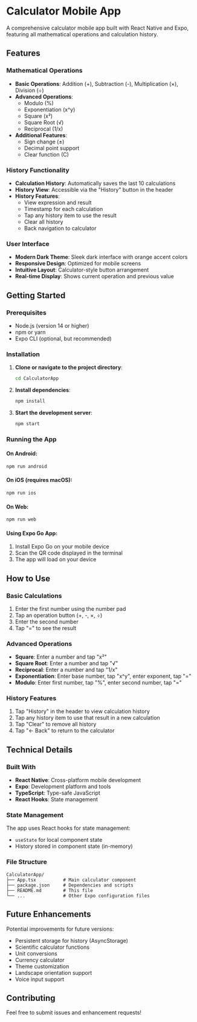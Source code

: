 # Calculator Mobile App

A comprehensive calculator mobile app built with React Native and Expo, featuring all mathematical operations and calculation history.

## Features

### Mathematical Operations
- **Basic Operations**: Addition (+), Subtraction (-), Multiplication (×), Division (÷)
- **Advanced Operations**: 
  - Modulo (%)
  - Exponentiation (x^y)
  - Square (x²)
  - Square Root (√)
  - Reciprocal (1/x)
- **Additional Features**:
  - Sign change (±)
  - Decimal point support
  - Clear function (C)

### History Functionality
- **Calculation History**: Automatically saves the last 10 calculations
- **History View**: Accessible via the "History" button in the header
- **History Features**:
  - View expression and result
  - Timestamp for each calculation
  - Tap any history item to use the result
  - Clear all history
  - Back navigation to calculator

### User Interface
- **Modern Dark Theme**: Sleek dark interface with orange accent colors
- **Responsive Design**: Optimized for mobile screens
- **Intuitive Layout**: Calculator-style button arrangement
- **Real-time Display**: Shows current operation and previous value

## Getting Started

### Prerequisites
- Node.js (version 14 or higher)
- npm or yarn
- Expo CLI (optional, but recommended)

### Installation

1. **Clone or navigate to the project directory**:
   ```bash
   cd CalculatorApp
   ```

2. **Install dependencies**:
   ```bash
   npm install
   ```

3. **Start the development server**:
   ```bash
   npm start
   ```

### Running the App

#### On Android:
```bash
npm run android
```

#### On iOS (requires macOS):
```bash
npm run ios
```

#### On Web:
```bash
npm run web
```

#### Using Expo Go App:
1. Install Expo Go on your mobile device
2. Scan the QR code displayed in the terminal
3. The app will load on your device

## How to Use

### Basic Calculations
1. Enter the first number using the number pad
2. Tap an operation button (+, -, ×, ÷)
3. Enter the second number
4. Tap "=" to see the result

### Advanced Operations
- **Square**: Enter a number and tap "x²"
- **Square Root**: Enter a number and tap "√"
- **Reciprocal**: Enter a number and tap "1/x"
- **Exponentiation**: Enter base number, tap "x^y", enter exponent, tap "="
- **Modulo**: Enter first number, tap "%", enter second number, tap "="

### History Features
1. Tap "History" in the header to view calculation history
2. Tap any history item to use that result in a new calculation
3. Tap "Clear" to remove all history
4. Tap "← Back" to return to the calculator

## Technical Details

### Built With
- **React Native**: Cross-platform mobile development
- **Expo**: Development platform and tools
- **TypeScript**: Type-safe JavaScript
- **React Hooks**: State management

### State Management
The app uses React hooks for state management:
- `useState` for local component state
- History stored in component state (in-memory)

### File Structure
```
CalculatorApp/
├── App.tsx          # Main calculator component
├── package.json     # Dependencies and scripts
├── README.md        # This file
└── ...              # Other Expo configuration files
```

## Future Enhancements

Potential improvements for future versions:
- Persistent storage for history (AsyncStorage)
- Scientific calculator functions
- Unit conversions
- Currency calculator
- Theme customization
- Landscape orientation support
- Voice input support

## Contributing

Feel free to submit issues and enhancement requests!

